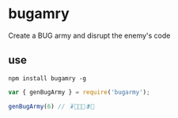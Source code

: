 # bugamry
Create a BUG army and disrupt the enemy's code

## use


```shell
npm install bugamry -g
```

```javascript
var { genBugArmy } = require('bugarmy');

genBugArmy(6) // 🪳🐞🦟🐌🪰🦂
```